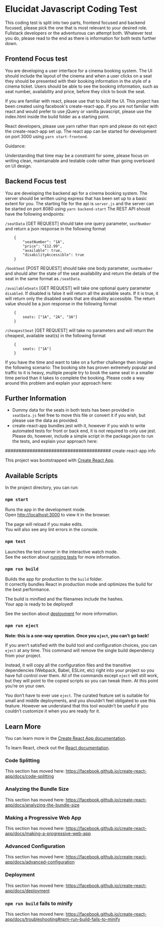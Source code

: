 # Elucidat Javascript Coding Test

This coding test is split into two parts, frontend focused and backend focused, please pick the one that is most relevant to your desired role. Fullstack developers or the adventurous can attempt both.  Whatever test you do, please read to the end as there is information for both tests further down.

## Frontend Focus test

You are developing a user interface for a cinema booking system.  The UI should include the layout of the cinema and when a user clicks on a seat they should be presented with their booking information in the style of a cinema ticket.  Users should be able to see the booking information, such as seat number, availability and price, before they click to book the seat.

If you are familiar with react, please use that to build the UI.  This project has been created using facebook's create-react-app.  If you are not familiar with react and would prefer to use jQuery or vanilla javascript, please use the index.html inside the build folder as a starting point.

React developers, please use yarn rather than npm and please do not eject the create-react-app set up. The react app can be started for development on port 3000 using `yarn start-frontend`.

Guidance:

Understanding that time may be a constraint for some, please focus on writing clean, maintainable and testable code rather than going overboard on UI design.


## Backend Focus test

You are developing the backend api for a cinema booking system.  The server should be written using express that has been set up to a basic extent for you.  The starting file for the api is `server.js` and the server can be started on port 8080 using `yarn backend-start`  The REST API should have the following endpoints:

`/seatData` [GET REQUEST] should take one query parameter, `seatNumber` and return a json response in the following format

```
    {
        "seatNumber": "1A",
        "price": "£12.99",
        "available": true,
        "disabilityAccessible": true
    }
```

`/bookSeat` [POST REQUEST] should take one body parameter, `seatNumber` and should alter the state of the seat availability and return the details of the seat in the same format as `/seatData`.

`/availableSeats` [GET REQUEST] will take one optional query parameter `disabled`.  If disabled is false it will return all the available seats.  If it is true, it will return only the disabled seats that are disability accessible.  The return value should be a json response in the following format

```
    {
        seats: ["1A", "2A", "3A"]
    }
```

`/cheapestSeat` [GET REQUEST] will take no parameters and will return the cheapest, available seat(s) in the following format

```
    {
        seats: ["1A"]
    }
```

If you have the time and want to take on a further challenge then imagine the following scenario:
The booking site has proven extremely popular and traffic to it is heavy, multiple people try to book the same seat in a smaller time period than it takes to complete the booking.  Please code a way around this problem and explain your approach here:



## Further Information

- Dummy data for the seats in both tests has been provided in `seatData.js` feel free to move this file or convert it if you wish, but please use the data as provided.
- create-react-app bundles jest with it, however if you wish to write automated tests for front or back end, it is not required to only use jest. Please do, however, include a simple script in the package.json to run the tests, and explain your approach here:










####################################### create-react-app info

This project was bootstrapped with [Create React App](https://github.com/facebook/create-react-app).

## Available Scripts

In the project directory, you can run:

### `npm start`

Runs the app in the development mode.<br>
Open [http://localhost:3000](http://localhost:3000) to view it in the browser.

The page will reload if you make edits.<br>
You will also see any lint errors in the console.

### `npm test`

Launches the test runner in the interactive watch mode.<br>
See the section about [running tests](https://facebook.github.io/create-react-app/docs/running-tests) for more information.

### `npm run build`

Builds the app for production to the `build` folder.<br>
It correctly bundles React in production mode and optimizes the build for the best performance.

The build is minified and the filenames include the hashes.<br>
Your app is ready to be deployed!

See the section about [deployment](https://facebook.github.io/create-react-app/docs/deployment) for more information.

### `npm run eject`

**Note: this is a one-way operation. Once you `eject`, you can’t go back!**

If you aren’t satisfied with the build tool and configuration choices, you can `eject` at any time. This command will remove the single build dependency from your project.

Instead, it will copy all the configuration files and the transitive dependencies (Webpack, Babel, ESLint, etc) right into your project so you have full control over them. All of the commands except `eject` will still work, but they will point to the copied scripts so you can tweak them. At this point you’re on your own.

You don’t have to ever use `eject`. The curated feature set is suitable for small and middle deployments, and you shouldn’t feel obligated to use this feature. However we understand that this tool wouldn’t be useful if you couldn’t customize it when you are ready for it.

## Learn More

You can learn more in the [Create React App documentation](https://facebook.github.io/create-react-app/docs/getting-started).

To learn React, check out the [React documentation](https://reactjs.org/).

### Code Splitting

This section has moved here: https://facebook.github.io/create-react-app/docs/code-splitting

### Analyzing the Bundle Size

This section has moved here: https://facebook.github.io/create-react-app/docs/analyzing-the-bundle-size

### Making a Progressive Web App

This section has moved here: https://facebook.github.io/create-react-app/docs/making-a-progressive-web-app

### Advanced Configuration

This section has moved here: https://facebook.github.io/create-react-app/docs/advanced-configuration

### Deployment

This section has moved here: https://facebook.github.io/create-react-app/docs/deployment

### `npm run build` fails to minify

This section has moved here: https://facebook.github.io/create-react-app/docs/troubleshooting#npm-run-build-fails-to-minify
